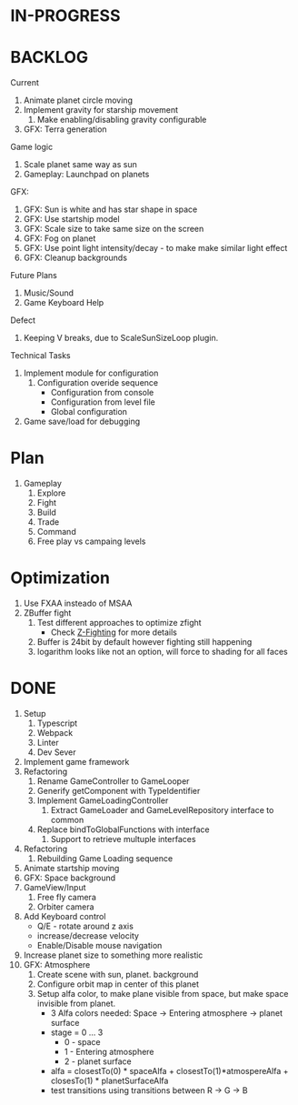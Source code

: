 # IN-PROGRESS

# BACKLOG

Current
   1. Animate planet circle moving
   1. Implement gravity for starship movement
      1. Make enabling/disabling gravity configurable
   1. GFX: Terra generation

Game logic 
   
   1. Scale planet same way as sun
   1. Gameplay: Launchpad on planets

GFX:
   1. GFX: Sun is white and has star shape in space
   1. GFX: Use startship model
   1. GFX: Scale size to take same size on the screen
   1. GFX: Fog on planet
   1. GFX: Use point light intensity/decay - to make make similar light effect
   1. GFX: Cleanup backgrounds

Future Plans
   1. Music/Sound
   1. Game Keyboard Help

Defect
   1. Keeping V breaks, due to ScaleSunSizeLoop plugin.

Technical Tasks
   1. Implement module for configuration
      1. Configuration overide sequence
         - Configuration from console
         - Configuration from level file
         - Global configuration
   1. Game save/load for debugging

# Plan
   1. Gameplay
      1. Explore
      1. Fight
      1. Build
      1. Trade
      1. Command
      1. Free play vs campaing levels 

# Optimization
   1. Use FXAA insteado of MSAA
   2. ZBuffer fight
      1. Test different approaches to optimize zfight
         - Check [Z-Fighting](./docs/z-fighting-performance-comparision.md) for more details
      1. Buffer is 24bit by default however fighting still happening
      1. logarithm looks like not an option, will force to shading for all faces

# DONE

1. Setup 
   1. Typescript
   2. Webpack
   3. Linter
   4. Dev Sever
1. Implement game framework
1. Refactoring
   1. Rename GameController to GameLooper
   1. Generify getComponent with TypeIdentifier
   1. Implement GameLoadingController
      1. Extract GameLoader and GameLevelRepository interface to common
   1. Replace bindToGlobalFunctions with interface
      1. Support to retrieve multuple interfaces
1. Refactoring 
   1. Rebuilding Game Loading sequence
1. Animate startship moving
1. GFX: Space background
1. GameView/Input
   1. Free fly camera
   1. Orbiter camera
1. Add Keyboard control
   - Q/E - rotate around z axis
   - increase/decrease velocity
   - Enable/Disable mouse navigation
1. Increase planet size to something more realistic
1. GFX: Atmosphere
      1. Create scene with sun, planet. background
      1. Configure orbit map in center of this planet
      1. Setup alfa color, to make plane visible from space, but make space invisible from planet.
         - 3 Alfa colors needed: Space -> Entering atmosphere -> planet surface
         - stage = 0 ... 3 
           - 0 - space
           - 1 - Entering atmosphere
           - 2 - planet surface
         -  alfa = closestTo(0) * spaceAlfa + closestTo(1)*atmospereAlfa + closesTo(1) * planetSurfaceAlfa
         - test transitions using transitions between R -> G -> B
